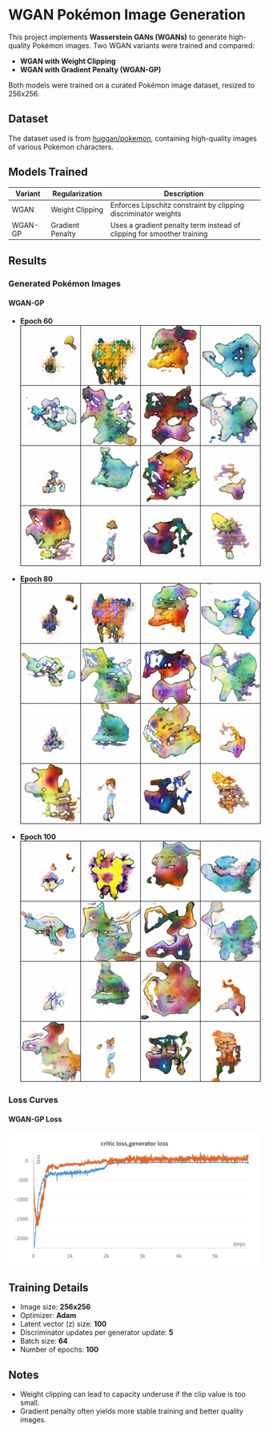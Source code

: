 # WGAN Pokémon Image Generation

This project implements **Wasserstein GANs (WGANs)** to generate high-quality Pokémon images. Two WGAN variants were trained and compared:

- **WGAN with Weight Clipping**
- **WGAN with Gradient Penalty (WGAN-GP)**

Both models were trained on a curated Pokémon image dataset, resized to 256x256.

## Dataset

The dataset used is from [huggan/pokemon](https://huggingface.co/datasets/huggan/pokemon), containing high-quality images of various Pokémon characters.

## Models Trained

| Variant         | Regularization      | Description                              |
|----------------|---------------------|------------------------------------------|
| WGAN            | Weight Clipping     | Enforces Lipschitz constraint by clipping discriminator weights |
| WGAN-GP         | Gradient Penalty    | Uses a gradient penalty term instead of clipping for smoother training |

## Results

### Generated Pokémon Images



#### WGAN-GP

- **Epoch 60**  
  ![](epoch60.png)

- **Epoch 80**  
  ![](epoch80.png)

- **Epoch 100**  
  ![](epoch100.png)

### Loss Curves



#### WGAN-GP Loss

![](loss.png)

## Training Details

- Image size: **256x256**
- Optimizer: **Adam**
- Latent vector (z) size: **100**
- Discriminator updates per generator update: **5**
- Batch size: **64**
- Number of epochs: **100**

## Notes

- Weight clipping can lead to capacity underuse if the clip value is too small.
- Gradient penalty often yields more stable training and better quality images.


